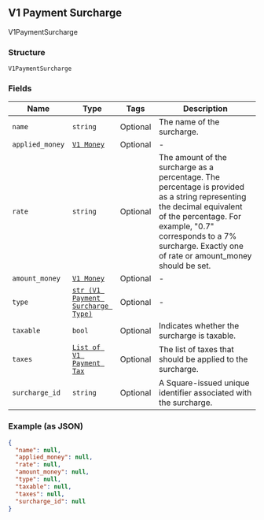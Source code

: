 ## V1 Payment Surcharge

V1PaymentSurcharge

### Structure

`V1PaymentSurcharge`

### Fields

| Name | Type | Tags | Description |
|  --- | --- | --- | --- |
| `name` | `string` | Optional | The name of the surcharge. |
| `applied_money` | [`V1 Money`]($m/V1Money) | Optional | - |
| `rate` | `string` | Optional | The amount of the surcharge as a percentage. The percentage is provided as a string representing the decimal equivalent of the percentage. For example, "0.7" corresponds to a 7% surcharge. Exactly one of rate or amount_money should be set. |
| `amount_money` | [`V1 Money`]($m/V1Money) | Optional | - |
| `type` | [`str (V1 Payment Surcharge Type)`]($m/V1PaymentSurchargeType) | Optional | - |
| `taxable` | `bool` | Optional | Indicates whether the surcharge is taxable. |
| `taxes` | [`List of V1 Payment Tax`]($m/V1PaymentTax) | Optional | The list of taxes that should be applied to the surcharge. |
| `surcharge_id` | `string` | Optional | A Square-issued unique identifier associated with the surcharge. |

### Example (as JSON)

```json
{
  "name": null,
  "applied_money": null,
  "rate": null,
  "amount_money": null,
  "type": null,
  "taxable": null,
  "taxes": null,
  "surcharge_id": null
}
```

